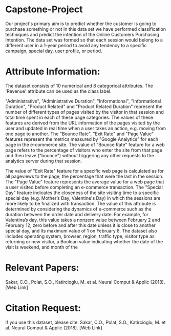 # Capstone-Project


Our project's primary aim is to predict whether the customer is going to purchase something or not In this data set we have performed classification techniques and predict the intention of the Online Customers Purchasing Intention. The data set was formed so that each session would belong to a different user in a 1-year period to avoid any tendency to a specific campaign, special day, user profile, or period.



# Attribute Information:
The dataset consists of 10 numerical and 8 categorical attributes. The 'Revenue' attribute can be used as the class label.

"Administrative", "Administrative Duration", "Informational", "Informational Duration", "Product Related" and "Product Related Duration" represent the number of different types of pages visited by the visitor in that session and total time spent in each of these page categories. The values of these features are derived from the URL information of the pages visited by the user and updated in real time when a user takes an action, e.g. moving from one page to another. The "Bounce Rate", "Exit Rate" and "Page Value" features represent the metrics measured by "Google Analytics" for each page in the e-commerce site. The value of "Bounce Rate" feature for a web page refers to the percentage of visitors who enter the site from that page and then leave ("bounce") without triggering any other requests to the analytics server during that session.

The value of "Exit Rate" feature for a specific web page is calculated as for all pageviews to the page, the percentage that were the last in the session. The "Page Value" feature represents the average value for a web page that a user visited before completing an e-commerce transaction. The "Special Day" feature indicates the closeness of the site visiting time to a specific special day (e.g. Mother’s Day, Valentine's Day) in which the sessions are more likely to be finalized with transaction. The value of this attribute is determined by considering the dynamics of e-commerce such as the duration between the order date and delivery date. For example, for Valentina’s day, this value takes a nonzero value between February 2 and February 12, zero before and after this date unless it is close to another special day, and its maximum value of 1 on February 8. The dataset also includes operating system, browser, region, traffic type, visitor type as returning or new visitor, a Boolean value indicating whether the date of the visit is weekend, and month of the

# Relevant Papers:
Sakar, C.O., Polat, S.O., Katircioglu, M. et al. Neural Comput & Applic (2018). [Web Link]

# Citation Request:
If you use this dataset, please cite: Sakar, C.O., Polat, S.O., Katircioglu,  M. et al. Neural Comput & Applic (2018). [Web Link]
